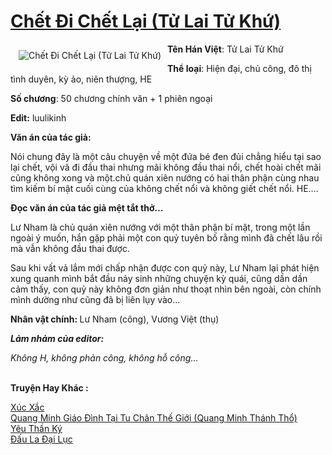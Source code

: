 <a href="https://utruyen.com/chet-di-chet-lai-tu-lai-tu-khu/22363/" title="Chết Đi Chết Lại (Tử Lai Tử Khứ)"><h1>Chết Đi Chết Lại (Tử Lai Tử Khứ)</h1></a><div style="display:table"><img align="right" style="float: left; padding: 10px;" src="https://utruyen.com/images/story/200x260/chet-di-chet-lai-tu-lai-tu-khu.jpg" alt="Chết Đi Chết Lại (Tử Lai Tử Khứ)"><b>Tên Hán Việt</b>: Tử Lai Tử Khứ<p></p><b>Thể loại</b>: Hiện đại, chủ công, đô thị tình duyên, kỳ ảo, niên thượng, HE<p></p><b>Số chương</b>: 50 chương chính văn + 1 phiên ngoại<p></p><b>Edit:</b> luulikinh<p></p><strong>Văn án của tác giả:</strong><p></p>Nói chung đây là một câu chuyện về một đứa bé đen đủi chẳng hiểu tại sao lại chết, vội vã đi đầu thai nhưng mãi không đầu thai nổi, chết hoài chết mãi cũng không xong và một.chủ quán xiên nướng có hai thân phận cùng nhau tìm kiếm bí mật cuối cùng của không chết nổi và không giết chết nổi. HE….<strong><p></p>Đọc văn án của tác giả mệt tắt thở…</strong><p></p>Lư Nham là chủ quán xiên nướng với một thân phận bí mật, trong một lần ngoài ý muốn, hắn gặp phải một con quỷ tuyên bố rằng mình đã chết lâu rồi mà vẫn không đầu thai được.<p></p>Sau khi vất vả lắm mới chấp nhận được con quỷ này, Lư Nham lại phát hiện xung quanh mình bắt đầu nảy sinh những chuyện kỳ quái, cũng dần dần cảm thấy, con quỷ này không đơn giản như thoạt nhìn bên ngoài, còn chính mình dường như cũng đã bị liên lụy vào…<p></p><b>Nhân vật chính: </b>Lư Nham (công), Vương Việt (thụ)<p></p><em><b>Lảm nhảm của editor:</b></em><p></p><em>Không H, không phản công, không hỗ công…</em></div><p><br><b>Truyện Hay Khác :</b></p><a href="https://utruyen.com/xuc-xac/19064/" alt="Xúc Xắc">Xúc Xắc</a><br/><a href="https://www.pinterest.com/pin/643874077959995579/" alt="Quang Minh Giáo Đình Tại Tu Chân Thế Giới (Quang Minh Thánh Thổ)">Quang Minh Giáo Đình Tại Tu Chân Thế Giới (Quang Minh Thánh Thổ)</a><br/><a href="https://github.com/quanluxury/truyenhot/tree/master/truyenhay/16810/" alt="Yêu Thần Ký">Yêu Thần Ký</a><br/><a href="https://github.com/quanluxury/truyenhot/tree/master/truyenhay/373/" alt="Đấu La Đại Lục">Đấu La Đại Lục</a><br/>